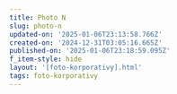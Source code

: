 ```yaml
---
title: Photo N
slug: photo-n
updated-on: '2025-01-06T23:13:58.766Z'
created-on: '2024-12-31T03:05:16.665Z'
published-on: '2025-01-06T23:18:59.095Z'
f_item-style: hide
layout: '[foto-korporativy].html'
tags: foto-korporativy
---
```



